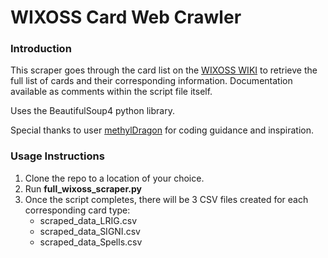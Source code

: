 # WIXOSS Card Web Crawler

### Introduction

This scraper goes through the card list on the [WIXOSS WIKI](http://selector-wixoss.wikia.com/wiki/Category:WIXOSS_Card) to retrieve the full list of cards and their corresponding information. Documentation available as comments within the script file itself.

Uses the BeautifulSoup4 python library.

Special thanks to user [methylDragon](https://github.com/methylDragon) for coding guidance and inspiration.

### Usage Instructions

1. Clone the repo to a location of your choice.
2. Run **full_wixoss_scraper.py**
3. Once the script completes, there will be 3 CSV files created for each corresponding card type:
   - scraped_data_LRIG.csv
   - scraped_data_SIGNI.csv
   - scraped_data_Spells.csv
